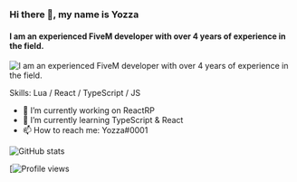 ### Hi there 👋, my name is Yozza
#### I am an experienced FiveM developer with over 4 years of experience in the field. 
![I am an experienced FiveM developer with over 4 years of experience in the field. ](https://i.imgur.com/yobC6CA.png)


Skills: Lua / React / TypeScript / JS

- 🔭 I’m currently working on ReactRP 
- 🌱 I’m currently learning TypeScript & React 
- 📫 How to reach me: Yozza#0001 


![GitHub stats](https://github-readme-stats.vercel.app/api?username=Yozzaa&show_icons=true&count_private=true)  

[![Profile views](https://gpvc.arturio.dev/Yozzaa)
